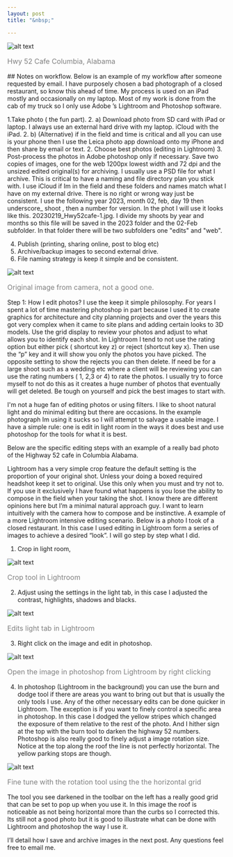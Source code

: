 ```yaml
---
layout: post
title: "&nbsp;"

---
```

![alt text](https://jonkalev.s3.us-west-2.amazonaws.com/20230218_hwy52-Edit.jpg)
<p style="color: grey; font-size: 16px;">Hwy 52 Cafe Columbia, Alabama</p>
## Notes on workflow.
Below is an example of my workflow after someone requested by email. I have purposely chosen a bad photograph of a closed restaurant, so know this ahead of time. 
My process is used on an iPad mostly and occasionally on my laptop. Most of my work is done from the cab of my truck so I only use Adobe ’s Lightroom and Photoshop software.

1.Take photo ( the fun part).
2. a) Download photo from SD card with iPad or laptop. I always use an external hard drive with my laptop. iCloud with the iPad.
2. b) (Alternative) if in the field and time is critical and all you can use is your phone then I use the Leica photo app download onto my iPhone and then share by email or text.
2. Choose best photos (editing in Lightroom)
3. Post-process the photos in Adobe photoshop only if necessary.
Save two copies of images, one for the web 1200px lowest width and  72 dpi and the unsized edited original(s) for archiving. I usually use a PSD file for what I archive. This is critical to have a naming and file directory plan you stick with. 
I use iCloud if Im in the field and these folders and names match what I have on my external drive. There is no right or wrong way just be consistent. I use the following year 2023, month 02, feb, day 19 then underscore_ shoot , then a number for version. In the phot I will use it looks like this.
20230219_Hwy52cafe-1.jpg. I divide my shoots by year and months so this file will be saved in the 2023 folder and the 02-Feb subfolder. In that folder there will be two subfolders one "edits" and "web". 

4. Publish (printing, sharing online, post to blog etc)
5. Archive/backup images to second external drive.
6. File naming strategy is keep it simple and be consistent. 

![alt text](https://jonkalev.s3.us-west-2.amazonaws.com/20230218_hwy52-orginal.jpg)
<p style="color: grey; font-size: 16px;">Original image from camera, not a good one.</p>

Step 1: How I edit photos?
I use the keep it simple philosophy. For years I spent a lot of time mastering photoshop in part because I used it to create graphics for architecture and city planning projects and over the years this got very complex when it came to site plans and adding certain looks to 3D models.
Use the grid display to review your photos and adjust to what allows you to identify each shot.
In Lightroom I tend to not use the rating option but either pick ( shortcut key z) or reject (shortcut key x). 
Then use the “p” key and it will show you only the photos you have picked. The opposite setting to show the rejects you can then delete.
If need be for a large shoot such as a wedding etc where a client will be reviewing you can use the rating numbers ( 1, 2,3 or 4) to rate the photos. I usually try to force myself to not do this as it creates a huge number of photos that eventually will get deleted. Be tough on yourself and pick the best images to start with.

I'm not a huge fan of editing photos or using filters. I like to shoot natural light and do minimal editing but there are occasions. In the example photograph Im using it sucks so I will attempt to salvage a usable image. I have a simple rule: one is edit in light room in the ways it does best and use photoshop for the tools for what it is best.


Below are the specific editing steps with an example of a really bad photo of the Highway 52 cafe in Columbia Alabama.

Lightroom has a very simple crop feature the default setting is the proportion of your original shot.  Unless your doing a boxed required headshot keep it set to original. Use this only when you must and try not to. If you use it exclusively I have found what happens is you lose the ability to compose in the field when your taking the shot. I know there are different opinions here but I’m a minimal natural approach guy. I want to learn intuitively with the camera how to compose and be instinctive.
A example of a more Lightroom intensive editing scenario.
Below is a photo I took of a closed restaurant. In this case I used editing in Lightroom form a series of images to achieve a desired “look”. I will go step by step what I did. 
1) Crop in light room, 

![alt text](https://jonkalev.s3.us-west-2.amazonaws.com/20230218_hwy52-crop.jpg)
<p style="color: grey; font-size: 16px;">Crop tool in Lightroom</p>

2) Adjust using the settings in the light tab, in this case I adjusted the contrast, highlights, shadows and blacks.

![alt text](https://jonkalev.s3.us-west-2.amazonaws.com/20230219_hwy52-edits.jpg)
<p style="color: grey; font-size: 16px;">Edits light tab in Lightroom</p>

3) Right click on the image and edit in photoshop.

![alt text](https://jonkalev.s3.us-west-2.amazonaws.com/20230219_editpshop.jpg)
<p style="color: grey; font-size: 16px;">Open the image in photoshop from Lightroom by right clicking</p>

4) In photoshop (Lightroom in the background) you can use the burn and dodge tool if there are areas you want to bring out but that is usually the only tools I use.  Any of the other necessary edits can be done quicker in Lightroom. The exception is if you want to finely control a specific area in photoshop. In this case I dodged the yellow stripes which changed the exposure of them relative to the rest of the photo. And I hither sign at the top with the burn tool to darken the highway 52 numbers.
Photoshop is also really good to finely adjust a image rotation size. 
Notice at the top along the roof the line is not perfectly horizontal.
The yellow parking stops are though.

![alt text](https://jonkalev.s3.us-west-2.amazonaws.com/20230219_pshop+rot+tool.jpg)
<p style="color: grey; font-size: 16px;">Fine tune with the rotation tool using the the horizontal grid</p>

The tool you see darkened in the toolbar on the left has a really good grid that can be set to pop up when you use it. In this image the roof is noticeable as not being horizontal more than the curbs so I corrected this.
Its still not a good photo but it is good to illustrate what can be done with Lightroom and photoshop the way I use it. 

I’ll detail how I save and archive images in the next post. Any questions feel free to email me.
